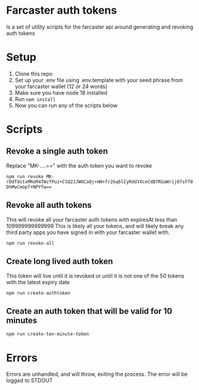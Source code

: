 # Farcaster auth tokens

Is a set of utility scripts for the farcaster api around generating and revoking auth tokens

# Setup

1. Clone this repo
2. Set up your .env file using .env.template with your seed phrase from your farcaster wallet (12 or 24 words)
3. Make sure you have node 18 installed
4. Run `npm install`
5. Now you can run any of the scripts below

# Scripts

## Revoke a single auth token

Replace "MK-....==" with the auth token you want to revoke

`npm run revoke MK-rDdfdstxMRoM4TWzfPuz+CSQ2JJW6CaOj+mN+fr2Gq6lCyRddYXceCdBfRGaWrij07sFf0DhMwCmopf+NPYfw==`

## Revoke all auth tokens

This will revoke all your farcaster auth tokens with expiresAt less than 109999999999999
This is likely all your tokens, and will likely break any third party apps you have
signed in with your farcaster wallet with.

`npm run revoke-all`

## Create long lived auth token

This token will live until it is revoked or until it is not one of the 50 tokens with the latest expiry date

`npm run create-authtoken`

## Create an auth token that will be valid for 10 minutes

`npm run create-ten-minute-token`

# Errors

Errors are unhandled, and will throw, exiting the process. The error will be logged to STDOUT
